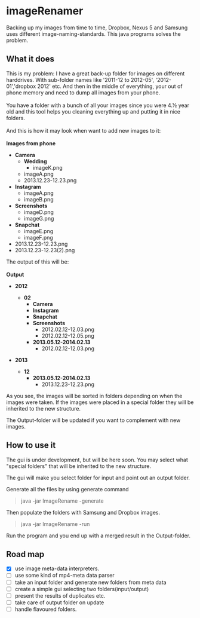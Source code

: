 imageRenamer
============

Backing up my images from time to time, Dropbox, Nexus 5 and Samsung uses different 
image-naming-standards. This java programs solves the problem.


What it does
--------
This is my problem: 
I have a great back-up folder for images on different harddrives. With sub-folder
names like '2011-12 to 2012-05', '2012-01','dropbox 2012' etc. 
And then in the middle of everything, your out of phone memory and need to dump 
all images from your phone. 
<br>
<br>
You have a folder with a bunch of all your images since you were 4.½ year old 
and this tool helps you cleaning everything up and putting it in nice folders.
<br>
<br>
And this is how it may look when want to add new images to it: 
<br>
<br>
<b>Images from phone</b>

-  <b>Camera</b>
    -  <b>Wedding</b>
        -  imageK.png
    -  imageA.png
    -  2013.12.23-12.23.png
-  <b>Instagram</b>
    -  imageA.png
	  -  imageB.png
-  <b>Screenshots</b>
    -  imageD.png
	  -  imageG.png
-  <b>Snapchat</b>
    -  imageE.png
	  -  imageF.png
-  2013.12.23-12.23.png
-  2013.12.23-12.23(2).png

The output of this will be:
<br>
<br>
<b>Output</b>

-  <b>2012</b>
    -  <b>02</b>
        -  <b>Camera</b>
        -  <b>Instagram</b>
        -  <b>Snapchat</b>
        -  <b>Screenshots</b>
            -  2012.02.12-12.03.png   <renamed from imageA.png>
            -  2012.02.12-12.05.png   <renamed from imageB.png>
        -  <b>2013.05.12-2014.02.13</b>
            -  2012.02.12-12.03.png   <renamed from imageA.png>

-  <b>2013</b>
    -  <b>12</b>
        -  <b>2013.05.12-2014.02.13</b>
            -  2013.12.23-12.23.png
            
As you see, the images will be sorted in folders depending on when the images were
taken. If the images were placed in a special folder they will be inherited 
to the new structure.

The Output-folder will be updated if you want to complement with new images. 

How to use it
--------

The gui is under development, but will be here soon. You may select what "special folders" 
that will be inherited to the new structure. 

The gui will make you select folder for input and point out an output folder. 

Generate all the files by using generate command
  > java -jar ImageRename -generate

Then populate the folders with Samsung and Dropbox images. 
  > java -jar ImageRename -run

Run the program and you end up with a merged result in the Output-folder.
 
Road map
--------

- [x] use image meta-data interpreters. 
- [ ] use some kind of mp4-meta data parser
- [ ] take an input folder and generate new folders from meta data
- [ ] create a simple gui selecting two folders(input/output)
- [ ] present the results of duplicates etc. 
- [ ] take care of output folder on update
- [ ] handle flavoured folders. 
